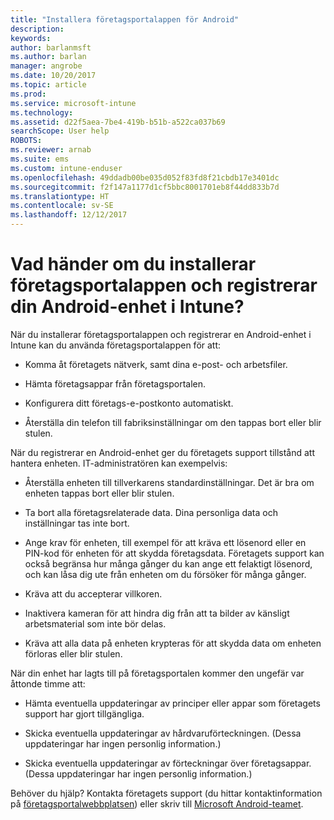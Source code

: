 ```yaml
---
title: "Installera företagsportalappen för Android"
description: 
keywords: 
author: barlanmsft
ms.author: barlan
manager: angrobe
ms.date: 10/20/2017
ms.topic: article
ms.prod: 
ms.service: microsoft-intune
ms.technology: 
ms.assetid: d22f5aea-7be4-419b-b51b-a522ca037b69
searchScope: User help
ROBOTS: 
ms.reviewer: arnab
ms.suite: ems
ms.custom: intune-enduser
ms.openlocfilehash: 49ddadb00be035d052f83fd8f21cbdb17e3401dc
ms.sourcegitcommit: f2f147a1177d1cf5bbc8001701eb8f44dd833b7d
ms.translationtype: HT
ms.contentlocale: sv-SE
ms.lasthandoff: 12/12/2017
---
```

# <a name="what-happens-if-you-install-the-company-portal-app-and-enroll-your-android-device-in-intune"></a>Vad händer om du installerar företagsportalappen och registrerar din Android-enhet i Intune?

När du installerar företagsportalappen och registrerar en Android-enhet i Intune kan du använda företagsportalappen för att:

-   Komma åt företagets nätverk, samt dina e-post- och arbetsfiler.

-   Hämta företagsappar från företagsportalen.

-   Konfigurera ditt företags-e-postkonto automatiskt.

-   Återställa din telefon till fabriksinställningar om den tappas bort eller blir stulen.

När du registrerar en Android-enhet ger du företagets support tillstånd att hantera enheten. IT-administratören kan exempelvis:

-   Återställa enheten till tillverkarens standardinställningar. Det är bra om enheten tappas bort eller blir stulen.

-   Ta bort alla företagsrelaterade data. Dina personliga data och inställningar tas inte bort.

-   Ange krav för enheten, till exempel för att kräva ett lösenord eller en PIN-kod för enheten för att skydda företagsdata. Företagets support kan också begränsa hur många gånger du kan ange ett felaktigt lösenord, och kan låsa dig ute från enheten om du försöker för många gånger.

-   Kräva att du accepterar villkoren.

-   Inaktivera kameran för att hindra dig från att ta bilder av känsligt arbetsmaterial som inte bör delas.

-   Kräva att alla data på enheten krypteras för att skydda data om enheten förloras eller blir stulen.

När din enhet har lagts till på företagsportalen kommer den ungefär var åttonde timme att:

-   Hämta eventuella uppdateringar av principer eller appar som företagets support har gjort tillgängliga.

-   Skicka eventuella uppdateringar av hårdvaruförteckningen. (Dessa uppdateringar har ingen personlig information.)

-   Skicka eventuella uppdateringar av förteckningar över företagsappar. (Dessa uppdateringar har ingen personlig information.)

Behöver du hjälp? Kontakta företagets support (du hittar kontaktinformation på [företagsportalwebbplatsen](https://portal.manage.microsoft.com#HelpDeskDialog)) eller skriv till <a href="mailto:wintunedroidfbk@microsoft.com?subject=I'm having trouble installing the Company Portal app on my Android device&body=Describe the issue you're experiencing here.">Microsoft Android-teamet</a>.
